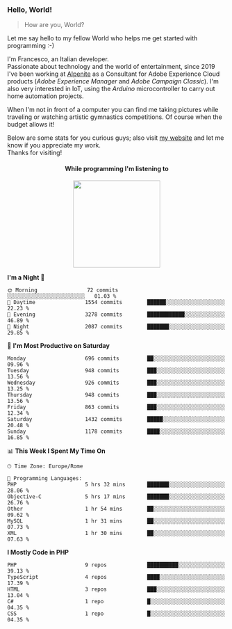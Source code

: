 ### Hello, World!

> How are you, World?

Let me say hello to my fellow World who helps me get started with programming :-)

I'm Francesco, an Italian developer.  
Passionate about technology and the world of entertainment, since 2019 I've been working at [Alpenite](https://www.alpenite.com) as a Consultant for Adobe Experience Cloud products (*Adobe Experience Manager* and *Adobe Campaign Classic*). I'm also very interested in IoT, using the *Arduino* microcontroller to carry out home automation projects.

When I'm not in front of a computer you can find me taking pictures while traveling or watching artistic gymnastics competitions. Of course when the budget allows it!

Below are some stats for you curious guys; also visit [my website](https://www.francescorega.eu) and let me know if you appreciate my work.  
Thanks for visiting!

<div align="center">
  <h4>While programming I'm listening to</h4>
  <a href="https://apps.francescorega.eu/now-playing/11147232609" target="_blank"><img src="https://apps.francescorega.eu/now-playing/11147232609" width="200"></a>
</div>

<!--START_SECTION:waka-->
**I'm a Night 🦉** 

```text
🌞 Morning                72 commits          ░░░░░░░░░░░░░░░░░░░░░░░░░   01.03 % 
🌆 Daytime                1554 commits        ██████░░░░░░░░░░░░░░░░░░░   22.23 % 
🌃 Evening                3278 commits        ████████████░░░░░░░░░░░░░   46.89 % 
🌙 Night                  2087 commits        ███████░░░░░░░░░░░░░░░░░░   29.85 % 
```
📅 **I'm Most Productive on Saturday** 

```text
Monday                   696 commits         ██░░░░░░░░░░░░░░░░░░░░░░░   09.96 % 
Tuesday                  948 commits         ███░░░░░░░░░░░░░░░░░░░░░░   13.56 % 
Wednesday                926 commits         ███░░░░░░░░░░░░░░░░░░░░░░   13.25 % 
Thursday                 948 commits         ███░░░░░░░░░░░░░░░░░░░░░░   13.56 % 
Friday                   863 commits         ███░░░░░░░░░░░░░░░░░░░░░░   12.34 % 
Saturday                 1432 commits        █████░░░░░░░░░░░░░░░░░░░░   20.48 % 
Sunday                   1178 commits        ████░░░░░░░░░░░░░░░░░░░░░   16.85 % 
```


📊 **This Week I Spent My Time On** 

```text
🕑︎ Time Zone: Europe/Rome

💬 Programming Languages: 
PHP                      5 hrs 32 mins       ███████░░░░░░░░░░░░░░░░░░   28.06 % 
Objective-C              5 hrs 17 mins       ███████░░░░░░░░░░░░░░░░░░   26.76 % 
Other                    1 hr 54 mins        ██░░░░░░░░░░░░░░░░░░░░░░░   09.62 % 
MySQL                    1 hr 31 mins        ██░░░░░░░░░░░░░░░░░░░░░░░   07.73 % 
XML                      1 hr 30 mins        ██░░░░░░░░░░░░░░░░░░░░░░░   07.63 % 
```

**I Mostly Code in PHP** 

```text
PHP                      9 repos             ██████████░░░░░░░░░░░░░░░   39.13 % 
TypeScript               4 repos             ████░░░░░░░░░░░░░░░░░░░░░   17.39 % 
HTML                     3 repos             ███░░░░░░░░░░░░░░░░░░░░░░   13.04 % 
C#                       1 repo              █░░░░░░░░░░░░░░░░░░░░░░░░   04.35 % 
CSS                      1 repo              █░░░░░░░░░░░░░░░░░░░░░░░░   04.35 % 
```




<!--END_SECTION:waka-->
